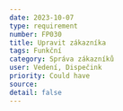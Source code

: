 ```yaml
---
date: 2023-10-07
type: requirement
number: FP030
title: Upravit zákazníka
tags: Funkční
category: Správa zákazníků
user: Vedení, Dispečink
priority: Could have
source: 
detail: false
---
```



